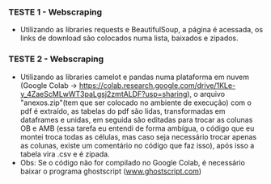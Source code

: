 ### TESTE 1 - Webscraping
* Utilizando as libraries requests e BeautifulSoup, a página é acessada, os links de download são colocados numa lista, baixados e zipados.

### TESTE 2 - Webscraping
* Utilizando as libraries camelot e pandas numa plataforma em nuvem (Google Colab -> https://colab.research.google.com/drive/1KLe-y_4ZaeScMLwWT3paLgsj2zmtALDF?usp=sharing), o arquivo "anexos.zip"(tem que ser colocado no ambiente de execução) com o pdf é extraído, as tabelas do pdf são lidas, transformadas em dataframes e unidas, em seguida são editadas para trocar as colunas OB e AMB (essa tarefa eu entendi de forma ambígua, o código que eu montei troca todas as células, mas caso seja necessário trocar apenas as colunas, existe um comentário no código que faz isso), após isso a tabela vira .csv e é zipada. 
* Obs:  Se o código não for compilado no Google Colab, é necessário baixar o programa ghostscript (www.ghostscript.com)
